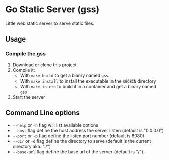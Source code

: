 # Go Static Server (gss)

Little web static server to serve static files.

## Usage

### Compile the gss

1. Download or clone this project
2. Compile it:
    - With `make build` to get a bianry named `gss`.
    - With `make install` to install the executable in the `$GOBIN` directory
    - With `make-in-ctn` to build it in a container and get a binary named `gss`
3. Start the server

## Command Line options

- `--help` or `-h` flag will list available options
- `--host` flag define the host address the server listen (default is "0.0.0.0")
- `--port` or `-p` flag define the listen port number (default is 8080)
- `--dir` or `-d` flag define the directory to serve (default is the current directory aka. "./")
- `--base-url` flag define the base url of the server (default is "/").
